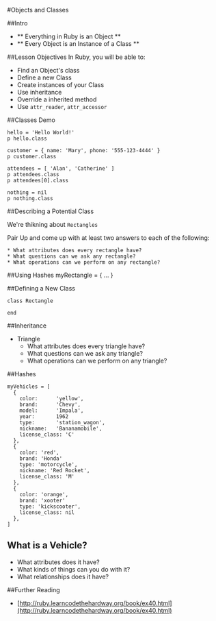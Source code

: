 #Objects and Classes

##Intro

* ** Everything in Ruby is an Object **
* ** Every Object is an Instance of a Class **

##Lesson Objectives
In Ruby, you will be able to:

* Find an Object's class
* Define a new Class
* Create instances of your Class
* Use inheritance
* Override a inherited method
* Use `attr_reader`, `attr_accessor`

##Classes Demo

	hello = 'Hello World!'
	p hello.class

	customer = { name: 'Mary', phone: '555-123-4444' }
	p customer.class

	attendees = [ 'Alan', 'Catherine' ]
	p attendees.class
	p attendees[0].class
	
	nothing = nil
  	p nothing.class

##Describing a Potential Class

We're thikning about `Rectangles`

Pair Up and come up with at least two answers to each of the following:

	* What attributes does every rectangle have?
	* What questions can we ask any rectangle?
	* What operations can we perform on any rectangle?
	
##Using Hashes
	myRectangle = {
	   ...
	}
	

##Defining a New Class

	class Rectangle
	
	end



##Inheritance

* Triangle
	* What attributes does every triangle have?
	* What questions can we ask any triangle?
	* What operations can we perform on any triangle?
	
##Hashes

	myVehicles = [
	  {
	    color: 		'yellow',
	    brand: 		'Chevy',
	    model: 		'Impala',
	    year:  		1962
	    type: 		'station_wagon',	    
	    nickname: 	'Bananamobile',
	    license_class: 'C'
	  },
	  {
	    color: 'red',
	    brand: 'Honda'
	    type: 'motorcycle',
	    nickname: 'Red Rocket',
	    license_class: 'M'
	  },
	  {
	    color: 'orange',
	    brand: 'xooter'
	    type: 'kickscooter',
	    license_class: nil
	  },
	]


## What is a Vehicle?
* What attributes does it have?
* What kinds of things can you do with it?
* What relationships does it have?



##Further Reading

* [http://ruby.learncodethehardway.org/book/ex40.html](http://ruby.learncodethehardway.org/book/ex40.html)







